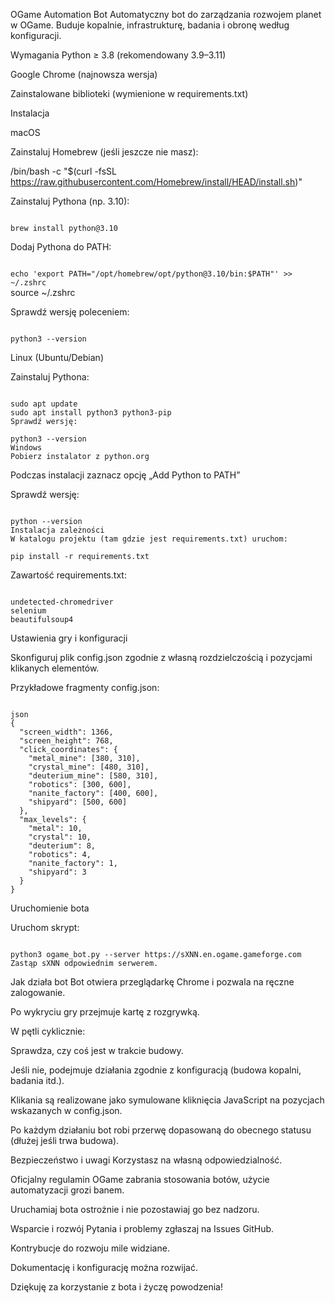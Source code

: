 OGame Automation Bot
Automatyczny bot do zarządzania rozwojem planet w OGame.
Buduje kopalnie, infrastrukturę, badania i obronę według konfiguracji.

Wymagania
Python ≥ 3.8 (rekomendowany 3.9–3.11)

Google Chrome (najnowsza wersja)

Zainstalowane biblioteki (wymienione w requirements.txt)

Instalacja



macOS


Zainstaluj Homebrew (jeśli jeszcze nie masz):



/bin/bash -c "$(curl -fsSL https://raw.githubusercontent.com/Homebrew/install/HEAD/install.sh)"


Zainstaluj Pythona (np. 3.10):


<CODE>
brew install python@3.10
</CODE>
  
Dodaj Pythona do PATH:


<CODE>
echo 'export PATH="/opt/homebrew/opt/python@3.10/bin:$PATH"' >> ~/.zshrc
</CODE>
source ~/.zshrc


Sprawdź wersję poleceniem:


<CODE>
python3 --version
</CODE>

Linux (Ubuntu/Debian)


Zainstaluj Pythona:


<CODE>
sudo apt update
sudo apt install python3 python3-pip
Sprawdź wersję:
</CODE>

<CODE>
python3 --version
Windows
Pobierz instalator z python.org
</CODE>

Podczas instalacji zaznacz opcję „Add Python to PATH”


Sprawdź wersję:


<CODE>
python --version
Instalacja zależności
W katalogu projektu (tam gdzie jest requirements.txt) uruchom:
</CODE>

<CODE>
pip install -r requirements.txt
</CODE>

Zawartość requirements.txt:


<CODE>
undetected-chromedriver
selenium
beautifulsoup4
</CODE>

Ustawienia gry i konfiguracji

Skonfiguruj plik config.json zgodnie z własną rozdzielczością i pozycjami klikanych elementów.


Przykładowe fragmenty config.json:

<CODE>
json
{
  "screen_width": 1366,
  "screen_height": 768,
  "click_coordinates": {
    "metal_mine": [380, 310],
    "crystal_mine": [480, 310],
    "deuterium_mine": [580, 310],
    "robotics": [300, 600],
    "nanite_factory": [400, 600],
    "shipyard": [500, 600]
  },
  "max_levels": {
    "metal": 10,
    "crystal": 10,
    "deuterium": 8,
    "robotics": 4,
    "nanite_factory": 1,
    "shipyard": 3
  }
}
</CODE>

Uruchomienie bota


Uruchom skrypt:


<CODE>
python3 ogame_bot.py --server https://sXNN.en.ogame.gameforge.com
Zastąp sXNN odpowiednim serwerem.
</CODE>

Jak działa bot
Bot otwiera przeglądarkę Chrome i pozwala na ręczne zalogowanie.


Po wykryciu gry przejmuje kartę z rozgrywką.


W pętli cyklicznie:


Sprawdza, czy coś jest w trakcie budowy.

Jeśli nie, podejmuje działania zgodnie z konfiguracją (budowa kopalni, badania itd.).

Klikania są realizowane jako symulowane kliknięcia JavaScript na pozycjach wskazanych w config.json.

Po każdym działaniu bot robi przerwę dopasowaną do obecnego statusu (dłużej jeśli trwa budowa).

Bezpieczeństwo i uwagi
Korzystasz na własną odpowiedzialność.

Oficjalny regulamin OGame zabrania stosowania botów, użycie automatyzacji grozi banem.

Uruchamiaj bota ostrożnie i nie pozostawiaj go bez nadzoru.

Wsparcie i rozwój
Pytania i problemy zgłaszaj na Issues GitHub.

Kontrybucje do rozwoju mile widziane.

Dokumentację i konfigurację można rozwijać.

Dziękuję za korzystanie z bota i życzę powodzenia!
